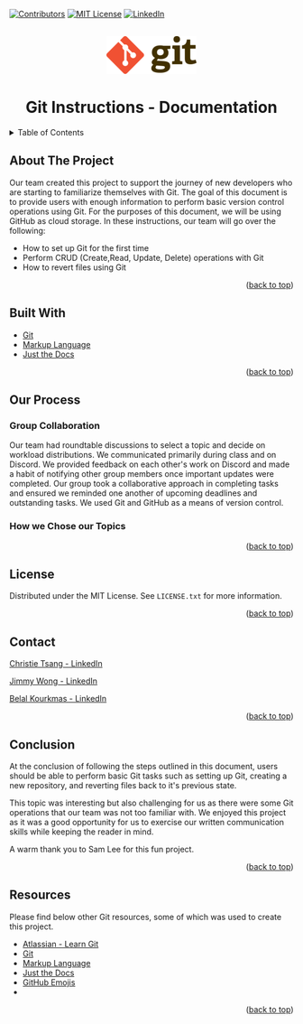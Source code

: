 <div id="top"></div>

[![Contributors][contributors-shield]][contributors-url]
[![MIT License][license-shield]][license-url]
[![LinkedIn][linkedin-shield]][linkedin-url]



<!-- PROJECT LOGO -->
<br />
<div align="center">

  <a href="https://github.com/christietsang/2522-Term-Project-ChristieBelal">
    <img src="images/gitLogo.png" alt="gitLogo" width="160" height="67">
  </a>

<h1 align="center">Git Instructions - Documentation</h1>

</div>

<!-- TABLE OF CONTENTS -->
<details>
  <summary>Table of Contents</summary>
  <ol>
    <li>
      <a href="#about-the-project">About The Project</a>
      <ul>
        <li><a href="#built-with">Built With</a></li>
      </ul>
    </li>
    <li>
      <a href="#our-process">Our Process</a>
      <ul>
        <li><a href="#group-collaboration">Group Collaboration</a></li>
        <li><a href="#how-we-chose-our-topics">How we Chose our Topics</a></li>
      </ul>
    </li>
   <li><a href="#license">License</a></li>
   <li><a href="#contact">Contact</a></li>
   <li><a href="#conclusion">Conclusion</a></li>
   <li><a href="#resources">Resources</a></li>
  </ol>
</details>

<!-- ABOUT THE PROJECT -->
## About The Project

Our team created this project to support the journey of new developers who are starting to familiarize themselves with
Git.  The goal of this document is to provide users with enough information to perform basic version control operations
using Git.  For the purposes of this document, we will be using GitHub as cloud storage. In these instructions, our 
team will go over the following:
 - How to set up Git for the first time
 - Perform CRUD (Create,Read, Update, Delete) operations with Git
 - How to revert files using Git

<p align="right">(<a href="#top">back to top</a>)</p>

<!-- BUILT WITH -->
## Built With

* [Git](https://git-scm.com/)
* [Markup Language](https://github.com/adam-p/markdown-here/wiki/Markdown-Cheatsheet)
* [Just the Docs](https://github.com/just-the-docs/just-the-docs)

<p align="right">(<a href="#top">back to top</a>)</p>


<!-- PROCESS -->
## Our Process

### Group Collaboration
Our team had roundtable discussions to select a topic and decide on workload distributions.  We communicated primarily during class and on Discord. We provided feedback on each other's work on Discord and made a habit of notifying other group members once important updates were completed.  Our group took a collaborative approach in completing tasks and ensured we reminded one another of upcoming deadlines and outstanding tasks.  We used Git and GitHub as a means of version control.

### How we Chose our Topics


<p align="right">(<a href="#top">back to top</a>)</p>


<!-- LICENSE -->
## License

Distributed under the MIT License. See `LICENSE.txt` for more information.

<p align="right">(<a href="#top">back to top</a>)</p>

<!-- CONTACT -->
## Contact

[Christie Tsang - LinkedIn](https://www.linkedin.com/in/christietsang/)

[Jimmy Wong - LinkedIn](https://www.linkedin.com/in/cy-jimmy-wong/)

[Belal Kourkmas - LinkedIn](https://www.linkedin.com/in/belal-kourkmas/)

<p align="right">(<a href="#top">back to top</a>)</p>

<!-- CONCLUSION -->
## Conclusion

At the conclusion of following the steps outlined in this document, users should be able to perform basic Git tasks such as setting up Git, creating a new repository, and reverting files back to it's previous state.

This topic was interesting but also challenging for us as there were some Git operations that our team was not too familiar with.  We enjoyed this project as it was a good opportunity for us to exercise our written communication skills while keeping the reader in mind.

A warm thank you to Sam Lee for this fun project.

<p align="right">(<a href="#top">back to top</a>)</p>

<!-- RESOURCES -->
## Resources

Please find below other Git resources, some of which was used to create this project.
- [Atlassian - Learn Git](https://www.atlassian.com/git)
- [Git](https://git-scm.com/)
- [Markup Language](https://github.com/adam-p/markdown-here/wiki/Markdown-Cheatsheet)
- [Just the Docs](https://github.com/just-the-docs/just-the-docs)
- [GitHub Emojis](https://github.com/ikatyang/emoji-cheat-sheet/blob/master/README.md)
- 

<p align="right">(<a href="#top">back to top</a>)</p>


<!-- MARKDOWN LINKS & IMAGES -->
<!-- https://www.markdownguide.org/basic-syntax/#reference-style-links -->
[contributors-shield]: https://img.shields.io/github/contributors/cyjimmy/comm2216-git-docs.svg?style=for-the-badge
[contributors-url]: https://github.com/cyjimmy/comm2216-git-docs/graphs/contributors
[license-shield]: https://img.shields.io/github/license/cyjimmy/comm2216-git-docs.svg?style=for-the-badge
[license-url]: https://github.com/cyjimmy/comm2216-git-docs/blob/main/LICENSE
[linkedin-shield]: https://img.shields.io/badge/-LinkedIn-black.svg?style=for-the-badge&logo=linkedin&colorB=555
[linkedin-url]: https://www.linkedin.com/in/cy-jimmy-wong/
